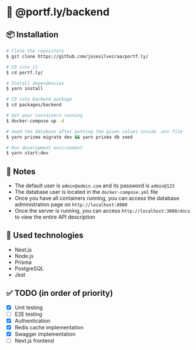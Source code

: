 # :rocket: @portf.ly/backend

## 📦 Installation

```bash
# Clone the repository
$ git clone https://github.com/josesilveiraa/portf.ly/

# CD into it
$ cd portf.ly/

# Install dependencies
$ yarn install

# CD into backend package
$ cd packages/backend

# Get your containers running
$ docker-compose up -d

# Seed the database after putting the given values inside .env file
$ yarn prisma migrate dev && yarn prisma db seed

# Run development environment
$ yarn start:dev
```

## :closed_book: Notes

- The default user is `admin@admin.com` and its password is `admin@123`
- The database user is located in the `docker-compose.yml` file
- Once you have all containers running, you can access the database administration page on `http://localhost:8080`
- Once the server is running, you can access `http://localhost:3000/docs` to view the entire API description

## 🚀 Used technologies

- Nest.js
- Node.js
- Prisma
- PostgreSQL
- Jest

## ✅ TODO (in order of priority)

- [x] Unit testing
- [ ] E2E testing
- [x] Authentication
- [x] Redis cache implementation
- [x] Swagger implementation
- [ ] Next.js frontend
